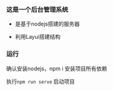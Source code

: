 ### 这是一个后台管理系统

- 是基于nodejs搭建的服务器

- 利用Layui搭建结构

### 运行

确认安装nodejs，npm i 安装项目所有依赖

执行`npm run serve` 启动项目